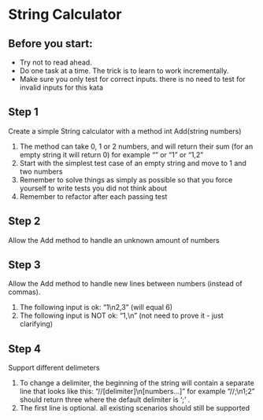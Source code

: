 # String Calculator

## Before you start: 

- Try not to read ahead.
- Do one task at a time. The trick is to learn to work incrementally.
- Make sure you only test for correct inputs. there is no need to test for invalid inputs for this kata


## Step 1
Create a simple String calculator with a method int Add(string numbers)

1. The method can take 0, 1 or 2 numbers, and will return their sum (for an empty string it will return 0) for example “” or “1” or “1,2”
2. Start with the simplest test case of an empty string and move to 1 and two numbers
3. Remember to solve things as simply as possible so that you force yourself to write tests you did not think about
4. Remember to refactor after each passing test

## Step 2
Allow the Add method to handle an unknown amount of numbers

## Step 3
Allow the Add method to handle new lines between numbers (instead of commas).

1. The following input is ok:  “1\n2,3”  (will equal 6)
2. The following input is NOT ok:  “1,\n” (not need to prove it - just clarifying)

## Step 4
Support different delimeters

1. To change a delimiter, the beginning of the string will contain a separate line that looks like this:   “//[delimiter]\n[numbers…]” for example “//;\n1;2” should return three where the default delimiter is ‘;’ .
2. The first line is optional. all existing scenarios should still be supported

